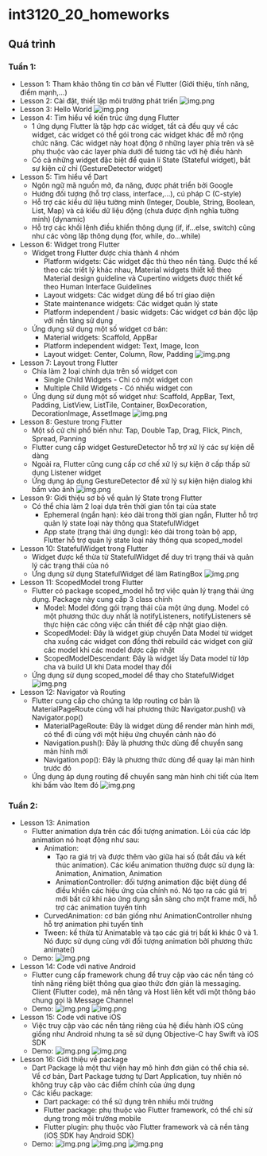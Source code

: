 # int3120_20_homeworks

## Quá trình
### Tuần 1:
- Lesson 1: Tham khảo thông tin cơ bản về Flutter (Giới thiệu, tính năng, điểm mạnh,...)
- Lesson 2: Cài đặt, thiết lập môi trường phát triển
![img.png](imgs/flutter-doctor.png)
- Lesson 3: Hello World
![img.png](imgs/hello-world.png)
- Lesson 4: Tìm hiểu về kiến trúc ứng dụng Flutter
  - 1 ứng dụng Flutter là tập hợp các widget, tất cả đều quy về các widget, các widget có thể gói trong các widget khác để mở rộng chức năng. Các widget này hoạt động ở những layer phía trên và sẽ phụ thuộc vào các layer phía dưới để tương tác với hệ điều hành
  - Có cả những widget đặc biệt để quản lí State (Stateful widget), bắt sự kiện cử chỉ (GestureDetector widget)
- Lesson 5: Tìm hiểu về Dart
  - Ngôn ngữ mã nguồn mở, đa năng, được phát triển bởi Google
  - Hướng đối tượng (hỗ trợ class, interface,...), cú pháp C (C-style)
  - Hỗ trợ các kiểu dữ liệu tường minh (Integer, Double, String, Boolean, List, Map) và cả kiểu dữ liệu động (chưa được định nghĩa tường minh) (dynamic)
  - Hỗ trợ các khối lệnh điều khiển thông dụng (if, if...else, switch) cũng như các vòng lặp thông dụng (for, while, do...while)
- Lesson 6: Widget trong Flutter
  - Widget trong Flutter được chia thành 4 nhóm
    - Platform widgets: Các widget đặc thù theo nền tảng. Được thế kế theo các triết lý khác nhau, Material widgets thiết kế theo Material design guideline và Cupertino widgets được thiết kế theo Human Interface Guidelines
    - Layout widgets: Các widget dùng để bố trí giao diện
    - State maintenance widgets: Các widget quản lý state
    - Platform independent / basic widgets: Các widget cơ bản độc lập với nền tảng sử dụng
  - Ứng dụng sử dụng một số widget cơ bản: 
    - Material widgets: Scaffold, AppBar
    - Platform independent widget: Text, Image, Icon
    - Layout widget: Center, Column, Row, Padding
  ![img.png](imgs/lesson6.png)
- Lesson 7: Layout trong Flutter
  - Chia làm 2 loại chính dựa trên số widget con
    - Single Child Widgets - Chỉ có một widget con
    - Multiple Child Widgets - Có nhiều widget con
  - Ứng dụng sử dụng một số widget như: Scaffold, AppBar, Text, Padding, ListView, ListTile, Container, BoxDecoration, DecorationImage, AssetImage
  ![img.png](imgs/lesson7.png)
- Lesson 8: Gesture trong Flutter
  - Một số cử chỉ phổ biến như: Tap, Double Tap, Drag, Flick, Pinch, Spread, Panning
  - Flutter cung cấp widget GestureDetector hỗ trợ xử lý các sự kiện dễ dàng
  - Ngoài ra, Flutter cũng cung cấp cơ chế xử lý sự kiện ở cấp thấp sử dụng Listener widget
  - Ứng dụng áp dụng GestureDetector để xử lý sự kiện hiện dialog khi bấm vào ảnh
  ![img.png](imgs/lesson8.png)
- Lesson 9: Giới thiệu sơ bộ về quản lý State trong Flutter
  - Có thể chia làm 2 loại dựa trên thời gian tồn tại của state
    - Ephemeral (ngắn hạn): kéo dài trong thời gian ngắn, Flutter hỗ trợ quản lý state loại này thông qua StatefulWidget
    - App state (trạng thái ứng dụng): kéo dài trong toàn bộ app, Flutter hỗ trợ quản lý state loại này thông qua scoped_model
- Lesson 10: StatefulWidget trong Flutter
  - Widget được kế thừa từ StatefulWidget để duy trì trạng thái và quản lý các trạng thái của nó
  - Ứng dụng sử dụng StatefulWidget để làm RatingBox
  ![img.png](imgs/lesson10.png)
- Lesson 11: ScopedModel trong Flutter
  - Flutter có package scoped_model hỗ trợ việc quản lý trạng thái ứng dụng. Package này cung cấp 3 class chính
    - Model: Model đóng gói trạng thái của một ứng dụng. Model có một phương thức duy nhất là notifyListeners, notifyListeners sẽ thực hiện các công việc cần thiết để cập nhật giao diện.
    - ScopedModel: Đây là widget giúp chuyển Data Model từ widget cha xuống các widget con đồng thời rebuild các widget con giữ các model khi các model được cập nhật
    - ScopedModelDescendant: Đây là widget lấy Data model từ lớp cha và build UI khi Data model thay đổi
  - Ứng dụng sử dụng scoped_model để thay cho StatefulWidget
  ![img.png](imgs/lesson11.png)
- Lesson 12: Navigator và Routing
  - Flutter cung cấp cho chúng ta lớp routing cơ bản là MaterialPageRoute cùng với hai phương thức Navigator.push() và Navigator.pop()
    - MaterialPageRoute: Đây là widget dùng để render màn hình mới, có thể đi cùng với một hiệu ứng chuyển cảnh nào đó
    - Navigation.push(): Đây là phương thức dùng để chuyển sang màn hình mới
    - Navigation.pop(): Đây là phương thức dùng để quay lại màn hình trước đó
  - Ứng dụng áp dụng routing để chuyển sang màn hình chi tiết của Item khi bấm vào Item đó
  ![img.png](imgs/lesson12.png)
### Tuần 2:
- Lesson 13: Animation
  - Flutter animation dựa trên các đối tượng animation. Lõi của các lớp animation nó hoạt động như sau:
    - Animation: 
      - Tạo ra giá trị và được thêm vào giữa hai số (bắt đầu và kết thúc animation). Các kiểu animation thường được sử dụng là: Animation<double>, Animation<Color>, Animation<Size>
      - AnimationController: đối tượng animation đặc biệt dùng để điều khiển các hiệu ứng của chính nó. Nó tạo ra các giá trị mới bất cứ khi nào ứng dụng sẵn sàng cho một frame mới, hỗ trợ các animation tuyến tính
    - CurvedAnimation: cơ bản giống như AnimationController nhưng hỗ trợ animation phi tuyến tính
    - Tween<T>: kế thừa từ Animatable<T> và tạo các giá trị bất kì khác 0 và 1. Nó được sử dụng cùng với đối tượng animation bởi phương thức animate()
  - Demo:
  ![img.png](imgs/lesson13.png)
- Lesson 14: Code với native Android
  - Flutter cung cấp framework chung để truy cập vào các nền tảng có tính năng riêng biệt thông qua giao thức đơn giản là messaging. Client (Flutter code), mã nền tảng và Host liên kết với một thông báo chung gọi là Message Channel
  - Demo:
  ![img.png](imgs/lesson14-1.png)
  ![img.png](imgs/lesson14-2.png)
- Lesson 15: Code với native iOS
  - Việc truy cập vào các nền tảng riêng của hệ điều hành iOS cũng giống như Android nhưng ta sẽ sử dụng Objective-C hay Swift và iOS SDK
  - Demo:
  ![img.png](imgs/lesson15-1.png)
  ![img.png](imgs/lesson15-2.png)
- Lesson 16: Giới thiệu về package
  - Dart Package là một thư viện hay mô hình đơn giản có thể chia sẻ. Về cơ bản, Dart Package tương tự Dart Application, tuy nhiên nó không truy cập vào các điểm chính của ứng dụng
  - Các kiểu package:
    - Dart package: có thể sử dụng trên nhiều môi trường
    - Flutter package: phụ thuộc vào Flutter framework, có thể chỉ sử dụng trong môi trường mobile
    - Flutter plugin: phụ thuộc vào Flutter framework và cả nền tảng (iOS SDK hay Android SDK)
  - Demo:
  ![img.png](imgs/lesson16-1.png)
  ![img.png](imgs/lesson16-2.png)
  ![img.png](imgs/lesson16-3.png)